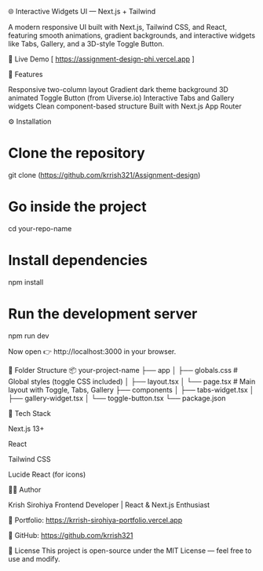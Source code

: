 🌐 Interactive Widgets UI — Next.js + Tailwind

A modern responsive UI built with Next.js, Tailwind CSS, and React, featuring smooth animations, gradient backgrounds, and interactive widgets like Tabs, Gallery, and a 3D-style Toggle Button.

🔗 Live Demo  [ https://assignment-design-phi.vercel.app ]

🧩 Features

Responsive two-column layout
Gradient dark theme background
3D animated Toggle Button (from Uiverse.io)
Interactive Tabs and Gallery widgets
Clean component-based structure
Built with Next.js App Router

⚙️ Installation
# Clone the repository
git clone (https://github.com/krrish321/Assignment-design)

# Go inside the project
cd your-repo-name

# Install dependencies
npm install

# Run the development server
npm run dev


Now open 👉 http://localhost:3000
 in your browser.

📁 Folder Structure
📦 your-project-name
├── app
│   ├── globals.css          # Global styles (toggle CSS included)
│   ├── layout.tsx
│   └── page.tsx             # Main layout with Toggle, Tabs, Gallery
├── components
│   ├── tabs-widget.tsx
│   ├── gallery-widget.tsx
│   └── toggle-button.tsx
└── package.json

🧠 Tech Stack

Next.js 13+

React

Tailwind CSS

Lucide React (for icons)

🧑‍💻 Author

Krish Sirohiya
Frontend Developer | React & Next.js Enthusiast


🔗 Portfolio: https://krrish-sirohiya-portfolio.vercel.app

🐙 GitHub: https://github.com/krrish321

📜 License
This project is open-source under the MIT License — feel free to use and modify.
